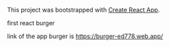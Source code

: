 This project was bootstrapped with [Create React App](https://github.com/facebook/create-react-app).

first react burger

link of the app burger is 
https://burger-ed778.web.app/
